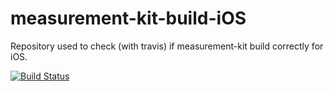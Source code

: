 # measurement-kit-build-iOS
Repository used to check (with travis) if measurement-kit build correctly for iOS.

[![Build Status](https://travis-ci.org/AntonioLangiu/measurement-kit-build-ios.svg)](https://travis-ci.org/AntonioLangiu/measurement-kit-build-ios)
